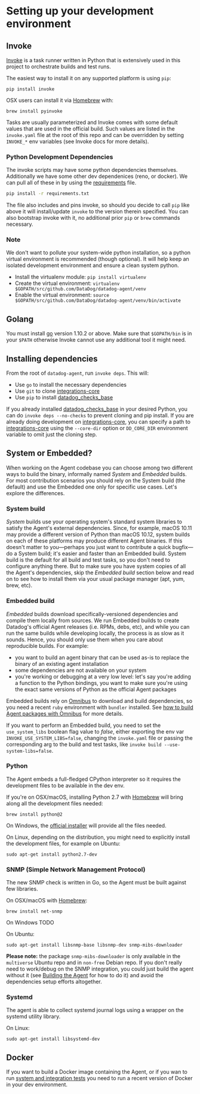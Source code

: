# Setting up your development environment

## Invoke

[Invoke](http://www.pyinvoke.org/installing.html) is a task runner written in
Python that is extensively used in this project to orchestrate builds and test
runs.

The easiest way to install it on any supported platform is using `pip`:
```
pip install invoke
```

OSX users can install it via [Homebrew](https://brew.sh) with:
```
brew install pyinvoke
```

Tasks are usually parameterized and Invoke comes with some default values that
are used in the official build. Such values are listed in the `invoke.yaml`
file at the root of this repo and can be overridden by setting `INVOKE_*` env
variables (see Invoke docs for more details).

### Python Development Dependencies

The invoke scripts may have some python dependencies themselves. Additionally 
we have some other dev dependenices (reno, or docker). We can pull all of
these in by using the [requirements](https://github.com/DataDog/datadog-agent/blob/master/requirements.txt) file.

```bash
pip install -r requirements.txt
```

The file also includes and pins invoke, so should you decide to call `pip` like above
it will install/update `invoke` to the version therein specified. You can also bootstrap
invoke with it, no additional prior `pip` or `brew` commands necessary.


### Note

We don't want to pollute your system-wide python installation, so a python virtual
environment is recommended (though optional). It will help keep an isolated development
environment and ensure a clean system python.

- Install the virtualenv module: 
```pip install virtualenv```
- Create the virtual environment: 
```virtualenv $GOPATH/src/github.com/DataDog/datadog-agent/venv```
- Enable the virtual environment: 
```source $GOPATH/src/github.com/DataDog/datadog-agent/venv/bin/activate```


## Golang

You must install [go](https://golang.org/doc/install) version 1.10.2 or above. Make
sure that `$GOPATH/bin` is in your `$PATH` otherwise Invoke cannot use any
additional tool it might need.

## Installing dependencies

From the root of `datadog-agent`, run `invoke deps`. This will:

- Use `go` to install the necessary dependencies
- Use `git` to clone [integrations-core][integrations-core]
- Use `pip` to install [datadog_checks_base][datadog_checks_base]

If you already installed [datadog_checks_base][datadog_checks_base] in your desired
Python, you can do `invoke deps --no-checks` to prevent cloning and pip install. If
you are already doing development on [integrations-core][integrations-core], you
can specify a path to [integrations-core][integrations-core] using the `--core-dir`
option or `DD_CORE_DIR` environment variable to omit just the cloning step.

## System or Embedded?

When working on the Agent codebase you can choose among two different ways to
build the binary, informally named _System_ and _Embedded_ builds. For most
contribution scenarios you should rely on the System build (the default) and use
the Embedded one only for specific use cases. Let's explore the differences.

### System build

_System_ builds use your operating system's standard system libraries to satisfy
the Agent's external dependencies. Since, for example, macOS 10.11 may provide a
different version of Python than macOS 10.12, system builds on each of these
platforms may produce different Agent binaries. If this doesn't matter to
you—perhaps you just want to contribute a quick bugfix—do a System build; it's
easier and faster than an Embedded build. System build is the default for all
build and test tasks, so you don't need to configure anything there. But to make
sure you have system copies of all the Agent's dependencies, skip the
_Embedded build_ section below and read on to see how to install them via your
usual package manager (apt, yum, brew, etc).

### Embedded build

_Embedded_ builds download specifically-versioned dependencies and compile them
locally from sources. We run Embedded builds to create Datadog's official Agent
releases (i.e. RPMs, debs, etc), and while you can run the same builds while
developing locally, the process is as slow as it sounds. Hence, you should only
use them when you care about reproducible builds. For example:

  * you want to build an agent binary that can be used as-is to replace the binary
    of an existing agent installation
  * some dependencies are not available on your system
  * you're working or debugging at a very low level: let's say you're adding a
    function to the Python bindings, you want to make sure you're using the exact
    same versions of Python as the official Agent packages

Embedded builds rely on [Omnibus](https://github.com/chef/omnibus) to download
and build dependencies, so you need a recent `ruby` environment with `bundler`
installed. See [how to build Agent packages with Omnibus][agent-omnibus] for more
details.

If you want to perform an Embedded build, you need to set the `use_system_libs`
boolean flag value to _false_, either exporting the env var `INVOKE_USE_SYSTEM_LIBS=false`,
changing the `invoke.yaml` file or passing the corresponding arg to the build and
test tasks, like `invoke build --use-system-libs=false`.

### Python

The Agent embeds a full-fledged CPython interpreter so it requires the development
files to be available in the dev env.

If you're on OSX/macOS, installing Python 2.7 with [Homebrew](https://brew.sh) will
bring along all the development files needed:
```
brew install python@2
```

On Windows, the [official installer](https://www.python.org/downloads/) will
provide all the files needed.

On Linux, depending on the distribution, you might need to explicitly install
the development files, for example on Ubuntu:
```
sudo apt-get install python2.7-dev
```

### SNMP (Simple Network Management Protocol)

The new SNMP check is written in Go, so the Agent must be built against few
libraries.

On OSX/macOS with [Homebrew](https://brew.sh):
```
brew install net-snmp
```

On Windows TODO

On Ubuntu:
```
sudo apt-get install libsnmp-base libsnmp-dev snmp-mibs-downloader
```

**Please note:** the package `snmp-mibs-downloader` is only available in the
`multiverse` Ubuntu repo and in `non-free` Debian repo. If you don't really
need to work/debug on the SNMP integration, you could just build the agent without
it (see [Building the Agent][building] for how to do it) and avoid the dependencies
setup efforts altogether.

### Systemd

The agent is able to collect systemd journal logs using a wrapper on the systemd utility library.

On Linux:
```
sudo apt-get install libsystemd-dev
```

## Docker

If you want to build a Docker image containing the Agent, or if you wan to run
[system and integration tests][testing] you need to run a recent version of Docker in your
dev environment.


[testing]: agent_tests.md
[building]: agent_build.md
[agent-omnibus]: agent_omnibus.md
[integrations-core]: https://github.com/DataDog/integrations-core
[datadog_checks_base]: https://github.com/DataDog/integrations-core/tree/master/datadog_checks_base
